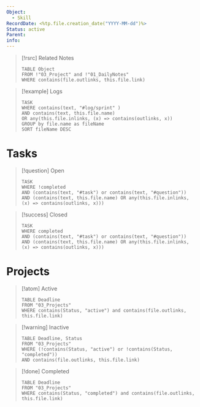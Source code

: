 ```yaml
---
Object:
  - Skill
RecordDate: <%tp.file.creation_date("YYYY-MM-dd")%>
Status: active
Parent: 
info:
---
```

>[!rsrc]  Related Notes
>```dataview
>TABLE Object
>FROM !"03_Project" and !"01_DailyNotes"
>WHERE contains(file.outlinks, this.file.link)

> [!example] Logs
> ```dataview
> TASK
>WHERE contains(text, "#log/sprint" )
>AND contains(text, this.file.name)
>OR any(this.file.inlinks, (x) => contains(outlinks, x))
>GROUP by file.name as fileName
>SORT fileName DESC

# Tasks

>[!question] Open
>```dataview
>TASK
>WHERE !completed
>AND (contains(text, "#task") or contains(text, "#question"))
>AND (contains(text, this.file.name) OR any(this.file.inlinks, (x) => contains(outlinks, x)))

>[!success] Closed
>```dataview
>TASK
>WHERE completed
>AND (contains(text, "#task") or contains(text, "#question"))
>AND (contains(text, this.file.name) OR any(this.file.inlinks, (x) => contains(outlinks, x)))

# Projects

> [!atom] Active
> ```dataview
> TABLE Deadline
> FROM "03_Projects"
> WHERE contains(Status, "active") and contains(file.outlinks, this.file.link)

> [!warning] Inactive
> ```dataview
> TABLE Deadline, Status
> FROM "03_Projects"
> WHERE (!contains(Status, "active") or !contains(Status, "completed"))
> AND contains(file.outlinks, this.file.link)

> [!done] Completed
> ```dataview
> TABLE Deadline
> FROM "03_Projects"
> WHERE contains(Status, "completed") and contains(file.outlinks, this.file.link)
